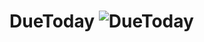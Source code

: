 # DueToday ![DueToday](https://circleci.com/gh/navyboys/DueToday.png?circle-token=aa47a4c6ff586ab130f85e02bc32f7274b79fe1e)